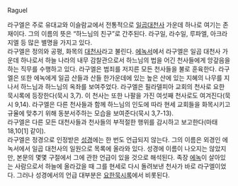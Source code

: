 Raguel  

라구엘은 주로 유대교와 이슬람교에서 전통적으로 [일곱대천사](%EC%9D%BC%EA%B3%B1%20%EB%8C%80%EC%B2%9C%EC%82%AC.md) 가운데 하나로 여기는 존재이다.
그의 이름의 뜻은 “하느님의 친구”로 간주된다. 라구일, 라수일, 루파엘, 아크라지엘 등 많은 별명을 가지고 있다.  
라구엘은 정의와 공평, 화목의 [대천사](%EB%8C%80%EC%B2%9C%EC%82%AC.md)라고 불린다.
[에녹서](%EC%97%90%EB%85%B9%EC%84%9C.md)에서 라구엘은 일곱 대천사 가운데 하나로서 하늘 나라의 내무
감찰관으로서 하느님의 법을 어긴 천사들에게 앙갚음을 하는 직무를 수행하고 있다. 라구엘은 범죄를 저지른 모든 천사들을 불로 훈육한다.
라구엘은 또한 에녹에게 일곱 산들과 산들 한가운데에 있는 높은 산에 있는 지혜의 나무를 지나서 하느님과 하느님의 옥좌를 보여주었다. 라구엘은
필라델피아 교회의 천사로 요한 묵시록에 등장한다(묵시 3,7). 이 천사는 또한 나팔을 가진 여섯째 천사로도 여겨진다(묵시 9,14).
라구엘은 다른 천사들과 함께 하느님의 인도에 따라 현세 교회들을 화목시키고 규율에 맞추기 위해 동분서주하는 모습을 보여준다(묵시
3,7-13).  
라구엘은 다른 모든 대천사들과 천사들의 부적절한 행위를 감시하고 보고한다(마태 18,10[1] 같이).  
라구엘은 정경으로 인정받은 [성경](%EC%84%B1%EA%B2%BD.md)에는 한 번도 언급되지 않는다. 그의 이름은 외경인
에녹서에서 일곱 대천사의 일원으로 목록에 올라와 있다. 성경에 이름이 나오지는 않았지만, 본문의 몇몇 구절에서 그에 관한 언급이 있을 것으로
해석된다. 족장 [에녹](%EC%97%90%EB%85%B9.md)이 살아있는 사람으로서 하늘에 올라갔을 때 그를 현세로 다시 돌려보낸
천사가 바로 라구엘이었다. 그러나 성경에서의 언급 대부분은 [요한묵시록](%EC%9A%94%ED%95%9C%20%EB%AC%B5%EC%8B%9C%EB%A1%9D.md)에서 비롯된다.

